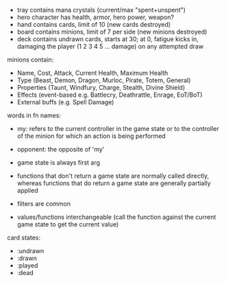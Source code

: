 - tray contains mana crystals (current/max "spent+unspent")
- hero character has health, armor, hero power, weapon?
- hand contains cards, limit of 10 (new cards destroyed)
- board contains minions, limit of 7 per side (new minions destroyed)
- deck contains undrawn cards, starts at 30; at 0, fatigue kicks in, damaging
the player (1 2 3 4 5 ... damage) on any attempted draw

minions contain:
  - Name, Cost, Attack, Current Health, Maximum Health
  - Type (Beast, Demon, Dragon, Murloc, Pirate, Totem, General)
  - Properties (Taunt, Windfury, Charge, Stealth, Divine Shield)
  - Effects (event-based e.g. Battlecry, Deathrattle, Enrage, EoT/BoT)
  - External buffs (e.g. Spell Damage)

words in fn names:

- my: refers to the current controller in the game state or to the controller of
the minion for which an action is being performed
- opponent: the opposite of 'my'

- game state is always first arg
- functions that don't return a game state are normally called directly, whereas
functions that do return a game state are generally partially applied
- filters are common
- values/functions interchangeable (call the function against the current game
state to get the current value)

card states:
 - :undrawn
 - :drawn
 - :played
 - :dead
